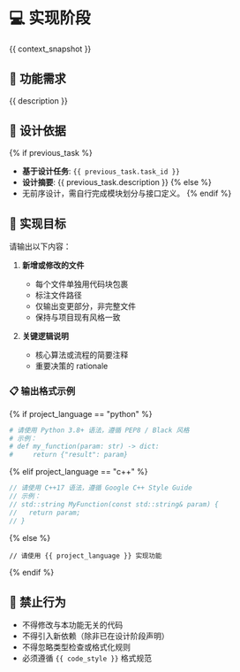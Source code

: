 # 💻 实现阶段

{{ context_snapshot }}

## 📝 功能需求
{{ description }}

## 📌 设计依据
{% if previous_task %}
- **基于设计任务**: `{{ previous_task.task_id }}`
- **设计摘要**: {{ previous_task.description }}
{% else %}
- 无前序设计，需自行完成模块划分与接口定义。
{% endif %}

## 🎯 实现目标
请输出以下内容：

1. **新增或修改的文件**  
   - 每个文件单独用代码块包裹
   - 标注文件路径
   - 仅输出变更部分，非完整文件
   - 保持与项目现有风格一致

2. **关键逻辑说明**  
   - 核心算法或流程的简要注释
   - 重要决策的 rationale


### 📋 输出格式示例
{% if project_language == "python" %}
```python
# 请使用 Python 3.8+ 语法，遵循 PEP8 / Black 风格
# 示例：
# def my_function(param: str) -> dict:
#     return {"result": param}
```
{% elif project_language == "c++" %}
```cpp
// 请使用 C++17 语法，遵循 Google C++ Style Guide
// 示例：
// std::string MyFunction(const std::string& param) {
//   return param;
// }
```
{% else %}
```{{ project_language }}
// 请使用 {{ project_language }} 实现功能
```
{% endif %}

## 🚫 禁止行为
- 不得修改与本功能无关的代码
- 不得引入新依赖（除非已在设计阶段声明）
- 不得忽略类型检查或格式化规则
- 必须遵循 `{{ code_style }}` 格式规范

